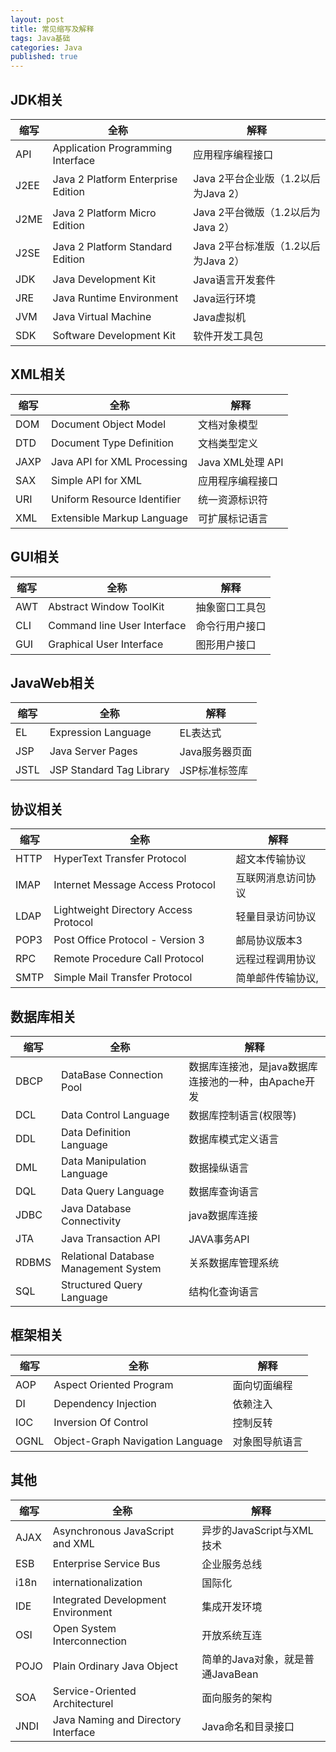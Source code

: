 ```yaml
---  
layout: post  
title: 常见缩写及解释  
tags: Java基础  
categories: Java  
published: true  
---  
```


## JDK相关

| 缩写 |                全称                |                 解释                |
|------|------------------------------------|-------------------------------------|
| API  | Application Programming Interface  | 应用程序编程接口                    |
| J2EE | Java 2 Platform Enterprise Edition | Java 2平台企业版（1.2以后为Java 2） |
| J2ME | Java 2 Platform Micro Edition      | Java 2平台微版（1.2以后为Java 2）   |
| J2SE | Java 2 Platform Standard Edition   | Java 2平台标准版（1.2以后为Java 2） |
| JDK  | Java Development Kit               | Java语言开发套件                    |
| JRE  | Java Runtime Environment           | Java运行环境                        |
| JVM  | Java Virtual Machine               | Java虚拟机                          |
| SDK  | Software Development Kit           | 软件开发工具包                      |

## XML相关

| 缩写 |             全称            |       解释       |
|------|-----------------------------|------------------|
| DOM  | Document Object Model       | 文档对象模型     |
| DTD  | Document Type Definition    | 文档类型定义     |
| JAXP | Java API for XML Processing | Java XML处理 API |
| SAX  | Simple API for XML          | 应用程序编程接口 |
| URI  | Uniform Resource Identifier | 统一资源标识符   |
| XML  | Extensible Markup Language  | 可扩展标记语言   |

## GUI相关

| 缩写 |             全称            |      解释      |
|------|-----------------------------|----------------|
| AWT  | Abstract Window ToolKit     | 抽象窗口工具包 |
| CLI  | Command line User Interface | 命令行用户接口 |
| GUI  | Graphical User Interface    | 图形用户接口   |

## JavaWeb相关

| 缩写 |           全称           |      解释      |
|------|--------------------------|----------------|
| EL   | Expression Language      | EL表达式       |
| JSP  | Java Server Pages        | Java服务器页面 |
| JSTL | JSP Standard Tag Library | JSP标准标签库  |

## 协议相关

| 缩写 |                  全称                 |        解释        |
|------|---------------------------------------|--------------------|
| HTTP | HyperText Transfer Protocol           | 超文本传输协议     |
| IMAP | Internet Message Access Protocol      | 互联网消息访问协议 |
| LDAP | Lightweight Directory Access Protocol | 轻量目录访问协议   |
| POP3 | Post Office Protocol - Version 3      | 邮局协议版本3      |
| RPC  | Remote Procedure Call Protocol        | 远程过程调用协议   |
| SMTP | Simple Mail Transfer Protocol         | 简单邮件传输协议,  |

## 数据库相关

|  缩写 |                  全称                 |                         解释                         |
|-------|---------------------------------------|------------------------------------------------------|
| DBCP  | DataBase Connection Pool              | 数据库连接池，是java数据库连接池的一种，由Apache开发 |
| DCL   | Data Control Language                 | 数据库控制语言(权限等)                               |
| DDL   | Data Definition Language              | 数据库模式定义语言                                   |
| DML   | Data Manipulation Language            | 数据操纵语言                                         |
| DQL   | Data Query Language                   | 数据库查询语言                                       |
| JDBC  | Java Database Connectivity            | java数据库连接                                       |
| JTA   | Java Transaction API                  | JAVA事务API                                          |
| RDBMS | Relational Database Management System | 关系数据库管理系统                                   |
| SQL   | Structured Query Language             | 结构化查询语言                                       |

## 框架相关

| 缩写 |               全称               |      解释      |
|------|----------------------------------|----------------|
| AOP  | Aspect Oriented Program          | 面向切面编程   |
| DI   | Dependency Injection             | 依赖注入       |
| IOC  | Inversion Of Control             | 控制反转       |
| OGNL | Object-Graph Navigation Language | 对象图导航语言 |

## 其他

| 缩写 |                 全称                |               解释               |
|------|-------------------------------------|----------------------------------|
| AJAX | Asynchronous JavaScript and XML     | 异步的JavaScript与XML技术        |
| ESB  | Enterprise Service Bus              | 企业服务总线                     |
| i18n | internationalization                | 国际化                           |
| IDE  | Integrated Development Environment  | 集成开发环境                     |
| OSI  | Open System Interconnection         | 开放系统互连                     |
| POJO | Plain Ordinary Java Object          | 简单的Java对象，就是普通JavaBean |
| SOA  | Service-Oriented Architecturel      | 面向服务的架构                   |
| JNDI | Java Naming and Directory Interface | Java命名和目录接口               |

